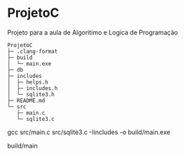 # ProjetoC
Projeto para a aula de Algoritimo e Logica de Programação

```
ProjetoC
├─ .clang-format
├─ build
│  └─ main.exe
├─ db
├─ includes
│  ├─ helps.h
│  ├─ includes.h
│  └─ sqlite3.h
├─ README.md
└─ src
   ├─ main.c
   └─ sqlite3.c

```

gcc src/main.c src/sqlite3.c -Iincludes -o build/main.exe

build/main
